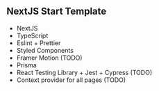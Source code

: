 ## NextJS Start Template

-  NextJS
-  TypeScript
-  Eslint + Prettier
-  Styled Components
-  Framer Motion (TODO)
-  Prisma
-  React Testing Library + Jest + Cypress (TODO)
-  Context provider for all pages (TODO)
